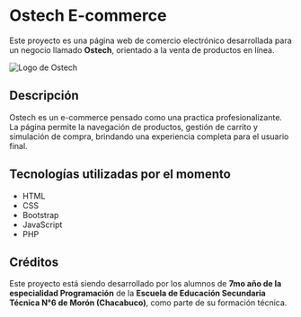 # Ostech E-commerce

Este proyecto es una página web de comercio electrónico desarrollada para un negocio llamado **Ostech**, orientado a la venta de productos en línea.

![Logo de Ostech]((https://github.com/lisandroperezbacker/Ostech/blob/aa057cc2ca89e73e4a63b3e05116cc180a879eb2/ostech%20yami/resours/Logo/ostechlogoFinal-transparente.png))

## Descripción

Ostech es un e-commerce pensado como una practica profesionalizante. La página permite la navegación de productos, gestión de carrito y simulación de compra, brindando una experiencia completa para el usuario final.

## Tecnologías utilizadas por el momento

- HTML
- CSS
- Bootstrap
- JavaScript
- PHP

## Créditos

Este proyecto está siendo desarrollado por los alumnos de **7mo año de la especialidad Programación** de la **Escuela de Educación Secundaria Técnica N°6 de Morón (Chacabuco)**, como parte de su formación técnica.
